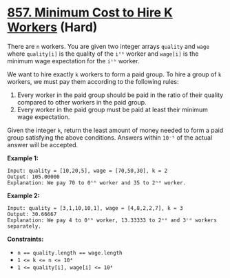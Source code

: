 # [857. Minimum Cost to Hire K Workers][link] (Hard)

[link]: https://leetcode.com/problems/minimum-cost-to-hire-k-workers/

There are `n` workers. You are given two integer arrays `quality` and `wage` where `quality[i]` is
the quality of the `iᵗʰ` worker and `wage[i]` is the minimum wage expectation for the `iᵗʰ` worker.

We want to hire exactly `k` workers to form a paid group. To hire a group of `k` workers, we must
pay them according to the following rules:

1. Every worker in the paid group should be paid in the ratio of their quality compared to other
workers in the paid group.
2. Every worker in the paid group must be paid at least their minimum wage expectation.

Given the integer `k`, return the least amount of money needed to form a paid group satisfying the
above conditions. Answers within `10⁻⁵` of the actual answer will be accepted.

**Example 1:**

```
Input: quality = [10,20,5], wage = [70,50,30], k = 2
Output: 105.00000
Explanation: We pay 70 to 0ᵗʰ worker and 35 to 2ⁿᵈ worker.
```

**Example 2:**

```
Input: quality = [3,1,10,10,1], wage = [4,8,2,2,7], k = 3
Output: 30.66667
Explanation: We pay 4 to 0ᵗʰ worker, 13.33333 to 2ⁿᵈ and 3ʳᵈ workers separately.
```

**Constraints:**

- `n == quality.length == wage.length`
- `1 <= k <= n <= 10⁴`
- `1 <= quality[i], wage[i] <= 10⁴`
